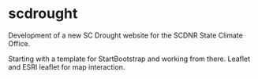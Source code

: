 # scdrought
Development of a new SC Drought website for the SCDNR State Climate Office. 

Starting with a template for StartBootstrap and working from there. Leaflet and ESRI leaflet for map interaction. 

